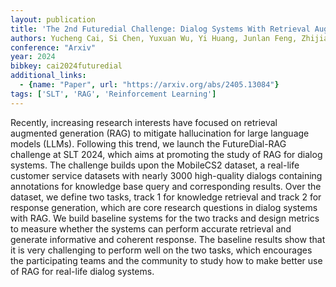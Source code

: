 ```yaml
---
layout: publication
title: 'The 2nd Futuredial Challenge: Dialog Systems With Retrieval Augmented Generation (futuredial-rag)'
authors: Yucheng Cai, Si Chen, Yuxuan Wu, Yi Huang, Junlan Feng, Zhijian Ou
conference: "Arxiv"
year: 2024
bibkey: cai2024futuredial
additional_links:
  - {name: "Paper", url: "https://arxiv.org/abs/2405.13084"}
tags: ['SLT', 'RAG', 'Reinforcement Learning']
---
```

Recently, increasing research interests have focused on retrieval augmented
generation (RAG) to mitigate hallucination for large language models (LLMs).
Following this trend, we launch the FutureDial-RAG challenge at SLT 2024, which
aims at promoting the study of RAG for dialog systems. The challenge builds
upon the MobileCS2 dataset, a real-life customer service datasets with nearly
3000 high-quality dialogs containing annotations for knowledge base query and
corresponding results. Over the dataset, we define two tasks, track 1 for
knowledge retrieval and track 2 for response generation, which are core
research questions in dialog systems with RAG. We build baseline systems for
the two tracks and design metrics to measure whether the systems can perform
accurate retrieval and generate informative and coherent response. The baseline
results show that it is very challenging to perform well on the two tasks,
which encourages the participating teams and the community to study how to make
better use of RAG for real-life dialog systems.
